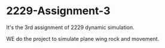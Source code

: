 # 2229-Assignment-3

It's the 3rd assignment of 2229 dynamic simulation.

WE do the project to simulate plane wing rock and movement.

